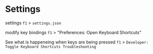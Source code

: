 # Settings

settings
`f1` > `settings.json`

modify key bindings
`f1` > "Preferences: Open Keyboard Shortcuts"

See what is happeneing when keys are being pressed
`f1` > `Developer: Toggle Keyboard Shortcuts Troubleshooting`

